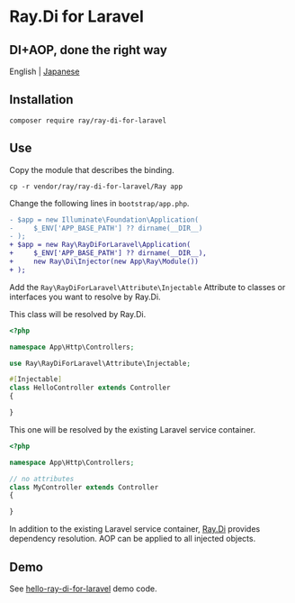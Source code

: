 # Ray.Di for Laravel
## DI+AOP, done the right way

English | [Japanese](README.ja.md)

## Installation

````
composer require ray/ray-di-for-laravel
````

## Use

Copy the module that describes the binding.

```
cp -r vendor/ray/ray-di-for-laravel/Ray app
```

Change the following lines in `bootstrap/app.php`.

```diff
- $app = new Illuminate\Foundation\Application(
-     $_ENV['APP_BASE_PATH'] ?? dirname(__DIR__)
- );
+ $app = new Ray\RayDiForLaravel\Application(
+     $_ENV['APP_BASE_PATH'] ?? dirname(__DIR__),
+     new Ray\Di\Injector(new App\Ray\Module())
+ );
```

Add the `Ray\RayDiForLaravel\Attribute\Injectable` Attribute to classes or interfaces you want to resolve by Ray.Di.


This class will be resolved by Ray.Di.
```php
<?php

namespace App\Http\Controllers;

use Ray\RayDiForLaravel\Attribute\Injectable;

#[Injectable]
class HelloController extends Controller
{

}
```

This one will be resolved by the existing Laravel service container.

```php
<?php

namespace App\Http\Controllers;

// no attributes
class MyController extends Controller
{

}
```

In addition to the existing Laravel service container, [Ray.Di](https://ray-di.github.io/manuals/1.0/en/index.html) provides dependency resolution. AOP can be applied to all injected objects.

## Demo

See [hello-ray-di-for-laravel](https://github.com/koriym/hello-ray-di-for-laravel) demo code.
